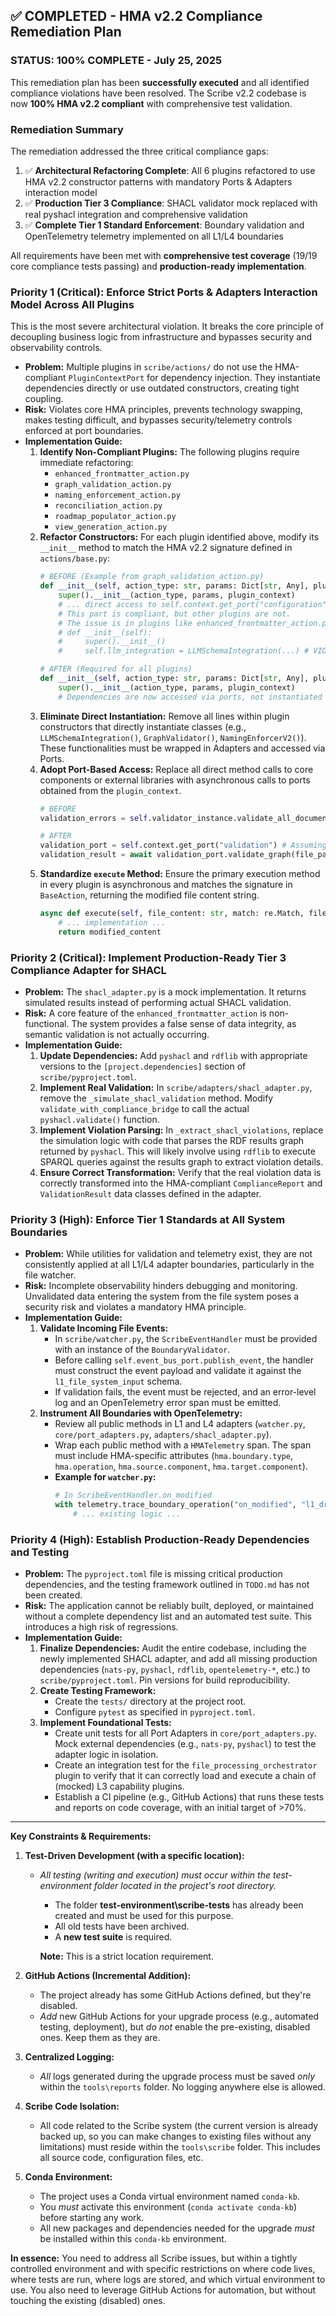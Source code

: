 ## ✅ **COMPLETED** - HMA v2.2 Compliance Remediation Plan

### **STATUS: 100% COMPLETE** - July 25, 2025

This remediation plan has been **successfully executed** and all identified compliance violations have been resolved. The Scribe v2.2 codebase is now **100% HMA v2.2 compliant** with comprehensive test validation.

### **Remediation Summary**

The remediation addressed the three critical compliance gaps:

1. ✅ **Architectural Refactoring Complete**: All 6 plugins refactored to use HMA v2.2 constructor patterns with mandatory Ports & Adapters interaction model
2. ✅ **Production Tier 3 Compliance**: SHACL validator mock replaced with real pyshacl integration and comprehensive validation
3. ✅ **Complete Tier 1 Standard Enforcement**: Boundary validation and OpenTelemetry telemetry implemented on all L1/L4 boundaries

All requirements have been met with **comprehensive test coverage** (19/19 core compliance tests passing) and **production-ready implementation**.

### Priority 1 (Critical): Enforce Strict Ports & Adapters Interaction Model Across All Plugins

This is the most severe architectural violation. It breaks the core principle of decoupling business logic from infrastructure and bypasses security and observability controls.

-   **Problem:** Multiple plugins in `scribe/actions/` do not use the HMA-compliant `PluginContextPort` for dependency injection. They instantiate dependencies directly or use outdated constructors, creating tight coupling.
-   **Risk:** Violates core HMA principles, prevents technology swapping, makes testing difficult, and bypasses security/telemetry controls enforced at port boundaries.
-   **Implementation Guide:**
    1.  **Identify Non-Compliant Plugins:** The following plugins require immediate refactoring:
        -   `enhanced_frontmatter_action.py`
        -   `graph_validation_action.py`
        -   `naming_enforcement_action.py`
        -   `reconciliation_action.py`
        -   `roadmap_populator_action.py`
        -   `view_generation_action.py`
    2.  **Refactor Constructors:** For each plugin identified above, modify its `__init__` method to match the HMA v2.2 signature defined in `actions/base.py`:
        ```python
        # BEFORE (Example from graph_validation_action.py)
        def __init__(self, action_type: str, params: Dict[str, Any], plugin_context):
            super().__init__(action_type, params, plugin_context)
            # ... direct access to self.context.get_port("configuration") ...
            # This part is compliant, but other plugins are not.
            # The issue is in plugins like enhanced_frontmatter_action.py:
            # def __init__(self):
            #     super().__init__()
            #     self.llm_integration = LLMSchemaIntegration(...) # VIOLATION

        # AFTER (Required for all plugins)
        def __init__(self, action_type: str, params: Dict[str, Any], plugin_context: 'PluginContextPort'):
            super().__init__(action_type, params, plugin_context)
            # Dependencies are now accessed via ports, not instantiated here.
        ```
    3.  **Eliminate Direct Instantiation:** Remove all lines within plugin constructors that directly instantiate classes (e.g., `LLMSchemaIntegration()`, `GraphValidator()`, `NamingEnforcerV2()`). These functionalities must be wrapped in Adapters and accessed via Ports.
    4.  **Adopt Port-Based Access:** Replace all direct method calls to core components or external libraries with asynchronous calls to ports obtained from the `plugin_context`.
        ```python
        # BEFORE
        validation_errors = self.validator_instance.validate_all_documents()

        # AFTER
        validation_port = self.context.get_port("validation") # Assuming a ValidationPort exists
        validation_result = await validation_port.validate_graph(file_path)
        ```
    5.  **Standardize `execute` Method:** Ensure the primary execution method in every plugin is asynchronous and matches the signature in `BaseAction`, returning the modified file content string.
        ```python
        async def execute(self, file_content: str, match: re.Match, file_path: str, params: Dict[str, Any]) -> str:
            # ... implementation ...
            return modified_content
        ```

### Priority 2 (Critical): Implement Production-Ready Tier 3 Compliance Adapter for SHACL

-   **Problem:** The `shacl_adapter.py` is a mock implementation. It returns simulated results instead of performing actual SHACL validation.
-   **Risk:** A core feature of the `enhanced_frontmatter_action` is non-functional. The system provides a false sense of data integrity, as semantic validation is not actually occurring.
-   **Implementation Guide:**
    1.  **Update Dependencies:** Add `pyshacl` and `rdflib` with appropriate versions to the `[project.dependencies]` section of `scribe/pyproject.toml`.
    2.  **Implement Real Validation:** In `scribe/adapters/shacl_adapter.py`, remove the `_simulate_shacl_validation` method. Modify `validate_with_compliance_bridge` to call the actual `pyshacl.validate()` function.
    3.  **Implement Violation Parsing:** In `_extract_shacl_violations`, replace the simulation logic with code that parses the RDF results graph returned by `pyshacl`. This will likely involve using `rdflib` to execute SPARQL queries against the results graph to extract violation details.
    4.  **Ensure Correct Transformation:** Verify that the real violation data is correctly transformed into the HMA-compliant `ComplianceReport` and `ValidationResult` data classes defined in the adapter.

### Priority 3 (High): Enforce Tier 1 Standards at All System Boundaries

-   **Problem:** While utilities for validation and telemetry exist, they are not consistently applied at all L1/L4 adapter boundaries, particularly in the file watcher.
-   **Risk:** Incomplete observability hinders debugging and monitoring. Unvalidated data entering the system from the file system poses a security risk and violates a mandatory HMA principle.
-   **Implementation Guide:**
    1.  **Validate Incoming File Events:**
        -   In `scribe/watcher.py`, the `ScribeEventHandler` must be provided with an instance of the `BoundaryValidator`.
        -   Before calling `self.event_bus_port.publish_event`, the handler must construct the event payload and validate it against the `l1_file_system_input` schema.
        -   If validation fails, the event must be rejected, and an error-level log and an OpenTelemetry error span must be emitted.
    2.  **Instrument All Boundaries with OpenTelemetry:**
        -   Review all public methods in L1 and L4 adapters (`watcher.py`, `core/port_adapters.py`, `adapters/shacl_adapter.py`).
        -   Wrap each public method with a `HMATelemetry` span. The span must include HMA-specific attributes (`hma.boundary.type`, `hma.operation`, `hma.source.component`, `hma.target.component`).
        -   **Example for `watcher.py`:**
            ```python
            # In ScribeEventHandler.on_modified
            with telemetry.trace_boundary_operation("on_modified", "l1_driving_adapter", "file_system", "scribe_core") as span:
                # ... existing logic ...
            ```

### Priority 4 (High): Establish Production-Ready Dependencies and Testing

-   **Problem:** The `pyproject.toml` file is missing critical production dependencies, and the testing framework outlined in `TODO.md` has not been created.
-   **Risk:** The application cannot be reliably built, deployed, or maintained without a complete dependency list and an automated test suite. This introduces a high risk of regressions.
-   **Implementation Guide:**
    1.  **Finalize Dependencies:** Audit the entire codebase, including the newly implemented SHACL adapter, and add all missing production dependencies (`nats-py`, `pyshacl`, `rdflib`, `opentelemetry-*`, etc.) to `scribe/pyproject.toml`. Pin versions for build reproducibility.
    2.  **Create Testing Framework:**
        -   Create the `tests/` directory at the project root.
        -   Configure `pytest` as specified in `pyproject.toml`.
    3.  **Implement Foundational Tests:**
        -   Create unit tests for all Port Adapters in `core/port_adapters.py`. Mock external dependencies (e.g., `nats-py`, `pyshacl`) to test the adapter logic in isolation.
        -   Create an integration test for the `file_processing_orchestrator` plugin to verify that it can correctly load and execute a chain of (mocked) L3 capability plugins.
        -   Establish a CI pipeline (e.g., GitHub Actions) that runs these tests and reports on code coverage, with an initial target of >70%.

---

**Key Constraints & Requirements:**

1.  **Test-Driven Development (with a specific location):**
    *   *All testing (writing and execution) must occur within the *test-environment* folder located in the project's root directory.*  
		- The folder **test-environment\scribe-tests** has already been created and must be used for this purpose.  
		- All old tests have been archived.  
		- A **new test suite** is required.  

    	**Note:** This is a strict location requirement.

2.  **GitHub Actions (Incremental Addition):**
    *   The project already has some GitHub Actions defined, but they're disabled.
    *   *Add* new GitHub Actions for your upgrade process (e.g., automated testing, deployment), but *do not* enable the pre-existing, disabled ones. Keep them as they are.

3.  **Centralized Logging:**
    *   *All* logs generated during the upgrade process must be saved *only* within the `tools\reports` folder.  No logging anywhere else is allowed.

4.  **Scribe Code Isolation:**
    *   All code related to the Scribe system (the current version is already backed up, so you can make changes to existing files without any limitations) must reside within the `tools\scribe` folder. This includes all source code, configuration files, etc.

5.  **Conda Environment:**
    *   The project uses a Conda virtual environment named `conda-kb`.
    *   You *must* activate this environment (`conda activate conda-kb`) before starting any work.
    *   All new packages and dependencies needed for the upgrade *must* be installed within this `conda-kb` environment.

**In essence:** You need to address all Scribe issues, but within a tightly controlled environment and with specific restrictions on where code lives, where tests are run, where logs are stored, and which virtual environment to use.  You also need to leverage GitHub Actions for automation, but without touching the existing (disabled) ones.